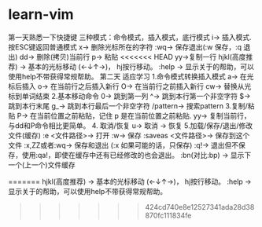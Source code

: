 # learn-vim
第一天熟悉一下快捷键
三种模式：命令模式，插入模式，底行模式
i→ 插入模式. 按ESC键返回普通模式
x→ 删除光标所在的字符
:wq→ 保存退出(:w 保存，:q 退出)
dd→ 删除(拷贝)当前行
p→ 粘贴
<<<<<<< HEAD
yy→复制一行
hjkl(高度推荐) → 基本的光标移动 (←↓↑→)， hj按行移动。
:help <command>→ 显示关于<command>的帮助，可以使用help不带<command>获得常规帮助。
第二天  适应学习
1.命令模式转换插入模式
    a→ 在光标后插入
    o→ 在当前行之后插入新行
    O→ 在当前行之前插入新行
    cw→ 替换从光标到单词结束
2.基本移动命令
    0→ 跳到第一列
    ^→ 跳到本行第一个非空字符
    $→ 跳到本行末尾
    g_→ 跳到本行最后一个非空字符
    /pattern→ 搜索pattern
3.复制/粘贴
    P→ 在当前位置之前粘贴，记住 p 是在当前位置之前粘贴.
    yy→ 复制当前行，与dd和P命令相比更简单。
4. 取消/恢复
    u→ 取消
    <C-r>→ 恢复
5.加载/保存/退出/修改 文件(缓存)
    :e <文件路径>→ 打开
    :w→ 保存
    :saveas <文件路径>→ 保存到这个文件
    :x,ZZ或者:wq→ 保存和退出 (:x 如果可能的话，只保存)
    :q!→ 退出但不保存，使用:qa!，即使在缓存中还有已经修改的也会退出。
    :bn(对比:bp) → 显示下一个(上一个)文件缓存



=======
hjkl(高度推荐) → 基本的光标移动 (←↓↑→)， hj按行移动。
:help <command>→ 显示关于<command>的帮助，可以使用help不带<command>获得常规帮助。
>>>>>>> 424cd740e8e12527341ada28d38870fc111834fe

